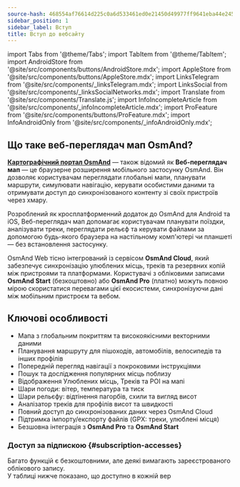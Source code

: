 ```yaml
---
source-hash: 468554af76614d225c0a6d533461ed0e21450d49977ff9641eba44e245d32a09
sidebar_position: 1
sidebar_label: Вступ
title: Вступ до вебсайту
---
```

import Tabs from '@theme/Tabs';
import TabItem from '@theme/TabItem';
import AndroidStore from '@site/src/components/buttons/AndroidStore.mdx';
import AppleStore from '@site/src/components/buttons/AppleStore.mdx';
import LinksTelegram from '@site/src/components/_linksTelegram.mdx';
import LinksSocial from '@site/src/components/_linksSocialNetworks.mdx';
import Translate from '@site/src/components/Translate.js';
import InfoIncompleteArticle from '@site/src/components/_infoIncompleteArticle.mdx';
import ProFeature from '@site/src/components/buttons/ProFeature.mdx';
import InfoAndroidOnly from '@site/src/components/_infoAndroidOnly.mdx';


<InfoIncompleteArticle/>

## Що таке веб-переглядач мап OsmAnd?

[**Картографічний портал OsmAnd**](https://osmand.net/map) — також відомий як **Веб-переглядач мап** — це браузерне розширення мобільного застосунку OsmAnd. Він дозволяє користувачам переглядати глобальні мапи, планувати маршрути, симулювати навігацію, керувати особистими даними та отримувати доступ до синхронізованого контенту зі своїх пристроїв через хмару.

Розроблений як кросплатформенний додаток до OsmAnd для Android та iOS, Веб-переглядач мап допомагає користувачам планувати поїздки, аналізувати треки, переглядати рельєф та керувати файлами за допомогою будь-якого браузера на настільному комп'ютері чи планшеті — без встановлення застосунку.

OsmAnd Web тісно інтегрований із сервісом **OsmAnd Cloud**, який забезпечує синхронізацію улюблених місць, треків та резервних копій між пристроями та платформами. Користувачі з обліковими записами **OsmAnd Start** (безкоштовно) або **OsmAnd Pro** (платно) можуть повною мірою скористатися перевагами цієї екосистеми, синхронізуючи дані між мобільним пристроєм та вебом.



## Ключові особливості

- Мапа з глобальним покриттям та високоякісними векторними даними
- Планування маршруту для пішоходів, автомобілів, велосипедів та інших профілів
- Попередній перегляд навігації з покроковими інструкціями
- Пошук та дослідження популярних місць поблизу
- Відображення Улюблених місць, Треків та POI на мапі
- Шари погоди: вітер, температура та тиск
- Шари рельєфу: відтінення пагорбів, схили та вигляд висот
- Аналізатор треків для профілів висот та швидкості
- Повний доступ до синхронізованих даних через OsmAnd Cloud
- Підтримка імпорту/експорту файлів (GPX: треки, улюблені місця)
- Безшовна інтеграція з **OsmAnd Pro** та **OsmAnd Start**



### Доступ за підпискою {#subscription-accesses}

Багато функцій є безкоштовними, але деякі вимагають зареєстрованого облікового запису.  
У таблиці нижче показано, що доступно в кожній вер